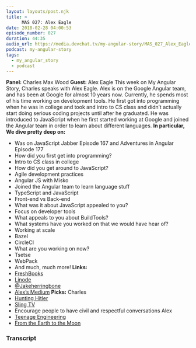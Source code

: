 ```yaml
---
layout: layouts/post.njk
title: >
      MAS 027: Alex Eagle
date: 2018-02-28 04:00:53
episode_number: 027
duration: 44:35
audio_url: https://media.devchat.tv/my-angular-story/MAS_027_Alex_Eagle.mp3
podcast: my-angular-story
tags: 
  - my_angular_story
  - podcast
---
```


 **Panel:** Charles Max Wood **Guest:** Alex Eagle This week on My Angular Story, Charles speaks with Alex Eagle. Alex is on the Google Angular team, and has been at Google for almost 10 years now. Currently, he spends most of his time working on development tools. He first got into programming when he was in college and took and intro to CS class and didn’t actually start doing serious coding projects until after he graduated. He was introduced to JavaScript when he first started working at Google and joined the Angular team in order to learn about different languages. **In particular, We dive pretty deep on:&nbsp;**
- Was on JavaScript Jabber Episode 167 and Adventures in Angular Episode 177
- How did you first get into programming?
- Intro to CS class in college
- How did you get around to JavaScript?
- Agile development practices
- Angular JS with Misko
- Joined the Angular team to learn language stuff
- TypeScript and JavaScript
- Front-end vs Back-end
- What was it about JavaScript appealed to you?
- Focus on developer tools
- What appeals to you about BuildTools?
- What systems have you worked on that we would have hear of?
- Working at scale
- Bazel
- CircleCI
- What are you working on now?
- Tsetse
- WebPack
- And much, much more!
**Links:&nbsp;**
- [FreshBooks](https://www.freshbooks.com/invoice?ref=11731&utm_source=pbm&utm_medium=affiliate-program&utm_influencer=419364&utm_campaign=podcast-influencers)
- [Linode](https://promo.linode.com/myangularstory/)
- [@Jakeherringbone](https://twitter.com/jakeherringbone?lang=en)
- [Alex’s Medium](https://medium.com/@Jakeherringbone)
**Picks:** Charles
- [Hunting Hitler](http://www.history.com/shows/hunting-hitler)
- [Sling TV](https://www.sling.com/)
- Encourage people to have civil and respectful conversations
Alex
- [Teenage Engineering](https://www.teenageengineering.com/)
- [From the Earth to the Moon](https://en.wikipedia.org/wiki/From_the_Earth_to_the_Moon_(miniseries))


### Transcript


